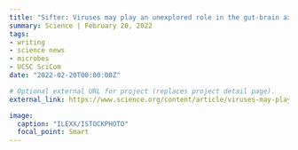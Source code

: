 ```yaml
---
title: "Sifter: Viruses may play an unexplored role in the gut-brain axis"
summary: Science | February 20, 2022
tags:
- writing
- science news
- microbes
- UCSC SciCom
date: "2022-02-20T00:00:00Z"

# Optional external URL for project (replaces project detail page).
external_link: https://www.science.org/content/article/viruses-may-play-unexplored-role-gut-brain-axis

image:
  caption: "ILEXX/ISTOCKPHOTO"
  focal_point: Smart
---
```

